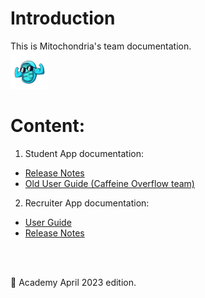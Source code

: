  # Introduction 
This is Mitochondria's team documentation.   
![mitochondria](/.attachments/mitochondria.png) 

# Content:
1.	Student App documentation: 
+ [Release Notes](/StudentApp/Release-Notes-123.0.0%3A-About-this-release.md)
+ [Old User Guide (Caffeine Overflow team)](/StudentApp/Old-App-User-Guide(initial-version).md)

2.	Recruiter App documentation: 
+ [User Guide](/RecruiterApp/User-Guide-RecruiterApp.md)
+ [Release Notes](/RecruiterApp/Release-Notes-RecruiterApp.md)
<br>
<br>

🍄 Academy April 2023 edition.